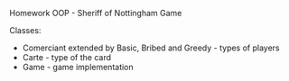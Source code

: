 Homework OOP - Sheriff of Nottingham Game

Classes:
- Comerciant extended by Basic, Bribed and Greedy - types of players
- Carte - type of the card
- Game - game implementation
